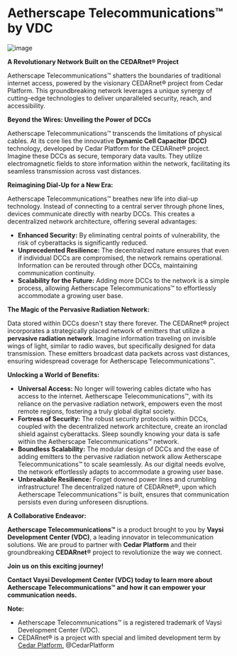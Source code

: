 # Aetherscape Telecommunications™ by VDC

![image](https://github.com/VaysiDevelopmentCenter/AetherscapeTelecommunications/assets/151166631/1c9780a5-9315-4cd2-b953-73c40e9974dc)


**A Revolutionary Network Built on the CEDARnet® Project**

Aetherscape Telecommunications™ shatters the boundaries of traditional internet access, powered by the visionary CEDARnet® project from Cedar Platform. This groundbreaking network leverages a unique synergy of cutting-edge technologies to deliver unparalleled security, reach, and accessibility.

**Beyond the Wires: Unveiling the Power of DCCs**

Aetherscape Telecommunications™ transcends the limitations of physical cables.  At its core lies the innovative **Dynamic Cell Capacitor (DCC)** technology, developed by Cedar Platform for the CEDARnet® project.  Imagine these DCCs as secure, temporary data vaults. They utilize electromagnetic fields to store information within the network, facilitating its seamless transmission across vast distances. 

**Reimagining Dial-Up for a New Era:**

Aetherscape Telecommunications™ breathes new life into dial-up technology.  Instead of connecting to a central server through phone lines, devices communicate directly with nearby DCCs. This creates a decentralized network architecture, offering several advantages:

* **Enhanced Security:** By eliminating central points of vulnerability, the risk of cyberattacks is significantly reduced.
* **Unprecedented Resilience:** The decentralized nature ensures that even if individual DCCs are compromised, the network remains operational. Information can be rerouted through other DCCs, maintaining communication continuity.
* **Scalability for the Future:**  Adding more DCCs to the network is a simple process, allowing Aetherscape Telecommunications™ to effortlessly accommodate a growing user base.

**The Magic of the Pervasive Radiation Network:**

Data stored within DCCs doesn't stay there forever.  The CEDARnet® project incorporates a strategically placed network of emitters that utilize a **pervasive radiation network**.  Imagine information traveling on invisible wings of light, similar to radio waves, but specifically designed for data transmission.  These emitters broadcast data packets across vast distances, ensuring widespread coverage for Aetherscape Telecommunications™.

**Unlocking a World of Benefits:**

* **Universal Access:** No longer will towering cables dictate who has access to the internet. Aetherscape Telecommunications™, with its reliance on the pervasive radiation network, empowers even the most remote regions, fostering a truly global digital society.
* **Fortress of Security:** The robust security protocols within DCCs, coupled with the decentralized network architecture, create an ironclad shield against cyberattacks. Sleep soundly knowing your data is safe within the Aetherscape Telecommunications™ network.
* **Boundless Scalability:**  The modular design of DCCs and the ease of adding emitters to the pervasive radiation network allow Aetherscape Telecommunications™ to scale seamlessly. As our digital needs evolve, the network effortlessly adapts to accommodate a growing user base.
* **Unbreakable Resilience:** Forget downed power lines and crumbling infrastructure! The decentralized nature of CEDARnet®, upon which Aetherscape Telecommunications™ is built, ensures that communication persists even during unforeseen disruptions. 

**A Collaborative Endeavor:**

**Aetherscape Telecommunications™** is a product brought to you by **Vaysi Development Center (VDC)**, a leading innovator in telecommunication solutions. We are proud to partner with **Cedar Platform** and their groundbreaking **CEDARnet®** project to revolutionize the way we connect.

**Join us on this exciting journey!**

**Contact Vaysi Development Center (VDC) today to learn more about Aetherscape Telecommunications™ and how it can empower your communication needs.**

**Note:**

* Aetherscape Telecommunications™ is a registered trademark of Vaysi Development Center (VDC).
* CEDARnet® is a project with special and limited development term by [Cedar Platform.](https://github.com/CedarPlatform)
@CedarPlatform
